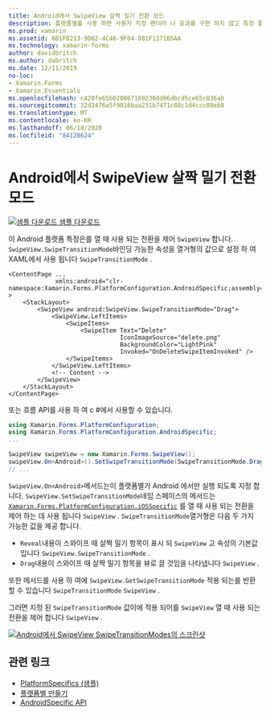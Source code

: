 ```yaml
---
title: Android에서 SwipeView 살짝 밀기 전환 모드
description: 플랫폼별를 사용 하면 사용자 지정 렌더러 나 효과를 구현 하지 않고 특정 플랫폼 에서만 사용할 수 있는 기능을 사용할 수 있습니다. 이 문서에서는 SwipeView를 열 때 사용 되는 전환을 제어 하는 Android 플랫폼별를 사용 하는 방법을 설명 합니다.
ms.prod: xamarin
ms.assetid: 6B1F8213-9D62-4C40-9F04-881F1371B5AA
ms.technology: xamarin-forms
author: davidbritch
ms.author: dabritch
ms.date: 12/11/2019
no-loc:
- Xamarin.Forms
- Xamarin.Essentials
ms.openlocfilehash: c420fe65b020067169230dd06dbcd5ce65c036ab
ms.sourcegitcommit: 32d2476a5f9016baa231b7471c88c1d4ccc08eb8
ms.translationtype: MT
ms.contentlocale: ko-KR
ms.lasthandoff: 06/18/2020
ms.locfileid: "84128624"
---
```

# <a name="swipeview-swipe-transition-mode-on-android"></a>Android에서 SwipeView 살짝 밀기 전환 모드

[![샘플 다운로드](~/media/shared/download.png) 샘플 다운로드](https://docs.microsoft.com/samples/xamarin/xamarin-forms-samples/userinterface-platformspecifics)

이 Android 플랫폼 특정은를 열 때 사용 되는 전환을 제어 `SwipeView` 합니다. `SwipeView.SwipeTransitionMode`바인딩 가능한 속성을 열거형의 값으로 설정 하 여 XAML에서 사용 됩니다 `SwipeTransitionMode` .

```xaml
<ContentPage ...
             xmlns:android="clr-namespace:Xamarin.Forms.PlatformConfiguration.AndroidSpecific;assembly=Xamarin.Forms.Core" >
    <StackLayout>
        <SwipeView android:SwipeView.SwipeTransitionMode="Drag">
            <SwipeView.LeftItems>
                <SwipeItems>
                    <SwipeItem Text="Delete"
                               IconImageSource="delete.png"
                               BackgroundColor="LightPink"
                               Invoked="OnDeleteSwipeItemInvoked" />
                </SwipeItems>
            </SwipeView.LeftItems>
            <!-- Content -->
        </SwipeView>
    </StackLayout>
</ContentPage>
```

또는 흐름 API를 사용 하 여 c #에서 사용할 수 있습니다.

```csharp
using Xamarin.Forms.PlatformConfiguration;
using Xamarin.Forms.PlatformConfiguration.AndroidSpecific;
...

SwipeView swipeView = new Xamarin.Forms.SwipeView();
swipeView.On<Android>().SetSwipeTransitionMode(SwipeTransitionMode.Drag);
// ...
```

`SwipeView.On<Android>`메서드는이 플랫폼별가 Android 에서만 실행 되도록 지정 합니다. `SwipeView.SetSwipeTransitionMode`네임 스페이스의 메서드는 [`Xamarin.Forms.PlatformConfiguration.iOSSpecific`](xref:Xamarin.Forms.PlatformConfiguration.iOSSpecific) 를 열 때 사용 되는 전환을 제어 하는 데 사용 됩니다 `SwipeView` . `SwipeTransitionMode`열거형은 다음 두 가지 가능한 값을 제공 합니다.

- `Reveal`내용이 스와이프 때 살짝 밀기 항목이 표시 되 `SwipeView` 고 속성의 기본값입니다 `SwipeView.SwipeTransitionMode` .
- `Drag`내용이 스와이프 때 살짝 밀기 항목을 뷰로 끌 것임을 나타냅니다 `SwipeView` .

또한 메서드를 사용 하 여에 `SwipeView.GetSwipeTransitionMode` 적용 되는를 반환할 수 있습니다 `SwipeTransitionMode` `SwipeView` .

그러면 지정 된 `SwipeTransitionMode` 값이에 적용 되어를 `SwipeView` 열 때 사용 되는 전환을 제어 합니다 `SwipeView` .

[![Android에서 SwipeView SwipeTransitionModes의 스크린샷](swipeview-swipetransitionmode-images/swipetransitionmode.png "Android의 SwipeTransitionModes")](swipeview-swipetransitionmode-images/swipetransitionmode-large.png#lightbox "Android의 SwipeTransitionModes")

## <a name="related-links"></a>관련 링크

- [PlatformSpecifics (샘플)](https://docs.microsoft.com/samples/xamarin/xamarin-forms-samples/userinterface-platformspecifics)
- [플랫폼별 만들기](~/xamarin-forms/platform/platform-specifics/index.md#creating-platform-specifics)
- [AndroidSpecific API](xref:Xamarin.Forms.PlatformConfiguration.AndroidSpecific)
